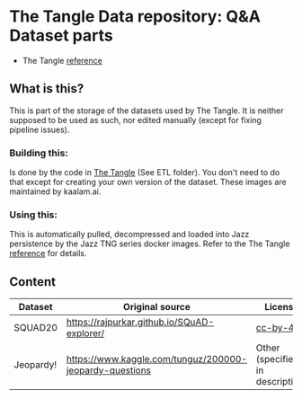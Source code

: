 # The Tangle Data repository: Q&A Dataset parts

 * The Tangle [reference](https://kaalam.github.io/jazz_reference/reference_docker_tangle_server.html)


## What is this?

This is part of the storage of the datasets used by The Tangle. It is neither supposed to be used as such, nor edited manually (except
for fixing pipeline issues).


### Building this:

Is done by the code in [The Tangle](https://github.com/kaalam/thetangle) (See ETL folder). You don't need to do that except for creating
your own version of the dataset. These images are maintained by kaalam.ai.


### Using this:

This is automatically pulled, decompressed and loaded into Jazz persistence by the Jazz TNG series docker images. Refer to the
The Tangle [reference](https://kaalam.github.io/jazz_reference/reference_docker_tangle_server.html) for details.

## Content

| Dataset   | Original source                                         | License                                                   |
| --------- | ------------------------------------------------------- | --------------------------------------------------------- |
| SQUAD20   | https://rajpurkar.github.io/SQuAD-explorer/             | [cc-by-4.0](https://creativecommons.org/licenses/by/4.0/) |
| Jeopardy! | https://www.kaggle.com/tunguz/200000-jeopardy-questions | Other (specified in description)                          |
